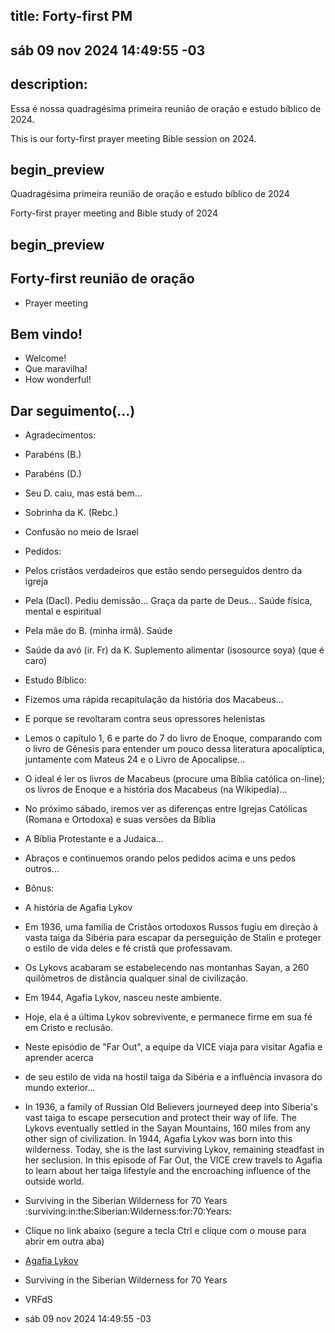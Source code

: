 ## title: Forty-first PM

## sáb 09 nov 2024 14:49:55 -03

## description:

Essa é nossa quadragésima primeira reunião de oração e estudo bíblico de 2024.

This is our forty-first prayer meeting Bible session on 2024.

## begin_preview

Quadragésima primeira reunião de oração e estudo bíblico de 2024

Forty-first prayer meeting and Bible study of 2024

## begin_preview

## Forty-first reunião de oração

- Prayer meeting

## Bem vindo!
- Welcome!
- Que maravilha!
- How wonderful!

## Dar seguimento(...)

- Agradecimentos: 
- Parabéns (B.)
- Parabéns (D.) 
- Seu D. caiu, mas está bem... 
- Sobrinha da K. (Rebc.)
- Confusão no meio de Israel 

- Pedidos:
- Pelos cristãos verdadeiros que estão sendo perseguidos dentro da igreja
- Pela (Dacl). Pediu demissão... Graça da parte de Deus... Saúde física, mental e espiritual
- Pela mãe do B. (minha irmã). Saúde
- Saúde da avó (ir. Fr) da K. Suplemento alimentar (isosource soya)
 (que é caro)

- Estudo Bíblico:

- Fizemos uma rápida recapitulação da história dos Macabeus... 
- E porque se revoltaram contra seus opressores helenistas
- Lemos o capítulo 1, 6 e parte do 7 do livro de Enoque, comparando com o livro de Gênesis para entender um pouco dessa literatura apocalíptica, juntamente com Mateus 24 e o Livro de Apocalipse...
- O ideal é ler os livros de Macabeus (procure uma Bíblia católica on-line); os livros de Enoque e a história dos Macabeus (na Wikipedia)...
- No próximo sábado, iremos ver as diferenças entre Igrejas Católicas (Romana e Ortodoxa) e suas versões da Bíblia 
- A Bíblia Protestante e a Judaica... 
- Abraços e continuemos orando pelos pedidos acima e uns pedos outros...

- Bônus:

- A história de Agafia Lykov

- Em 1936, uma família de Cristãos ortodoxos Russos fugiu em direção à vasta taiga da Sibéria para escapar da perseguição de Stalin e proteger o estilo de vida deles e fé cristã que professavam.
- Os Lykovs acabaram se estabelecendo nas montanhas Sayan, a 260 quilômetros de distância qualquer sinal de civilização.
- Em 1944, Agafia Lykov, nasceu neste ambiente.
- Hoje, ela é a última Lykov sobrevivente, e permanece firme em sua fé em Cristo e reclusão.
- Neste episódio de "Far Out", a equipe da VICE viaja para visitar Agafia e aprender acerca
- de seu estilo de vida na hostil taiga da Sibéria e a influência invasora do mundo exterior...

- In 1936, a family of Russian Old Believers journeyed deep into Siberia's vast taiga to escape persecution and protect their way of life. The Lykovs eventually settled in the Sayan Mountains, 160 miles from any other sign of civilization. In 1944, Agafia Lykov was born into this wilderness. Today, she is the last surviving Lykov, remaining steadfast in her seclusion. In this episode of Far Out, the VICE crew travels to Agafia to learn about her taiga lifestyle and the encroaching influence of the outside world.

- Surviving in the Siberian Wilderness for 70 Years :surviving:in:the:Siberian:Wilderness:for:70:Years: 

- Clique no link abaixo (segure a tecla Ctrl e clique com o mouse para abrir em
outra aba)

- [Agafia Lykov](https://www.youtube.com/watch?v=tt2AYafET68)

- Surviving in the Siberian Wilderness for 70 Years

- VRFdS
- sáb 09 nov 2024 14:49:55 -03
 

